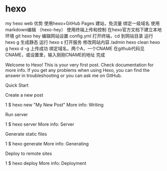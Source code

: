 # hexo
my hexo web
优势
使用hexo+GitHub Pages 建站，免流量
绑定一级域名
使用markdown编辑 （hexo-hey）
使用终端上传和控制
在hexo官方文档下建立本地环境
git hexo hey
编辑网站设置 config.yml
打开终端，cd 到网站目录
运行 hexo g 生成静态
运行 hexo s 打开服务
修改网站内容 /admin
hexo clean
hexo g
hexo d -g
上传成功
绑定域名，两个A，一个CNAME
在github代码见CNAME，或设置里，输入刚刚CNAME的地址
完成

Welcome to Hexo! This is your very first post. Check documentation for more info. If you get any problems when using Hexo, you can find the answer in troubleshooting or you can ask me on GitHub.

Quick Start

Create a new post

1
$ hexo new "My New Post"
More info: Writing

Run server

1
$ hexo server
More info: Server

Generate static files

1
$ hexo generate
More info: Generating

Deploy to remote sites

1
$ hexo deploy
More info: Deployment
